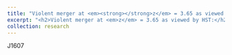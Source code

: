 ```yaml
---
title: "Violent merger at <em><strong></strong>z</em> = 3.65 as viewed by HST"
excerpt: "<h2>Violent merger at <em>z</em> = 3.65 as viewed by HST:</h2><br/><a href='/research/portfolio-2'><img src='/images/j1607_overlay.png' width='500'></a>"
collection: research
---
```

J1607

